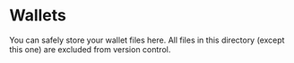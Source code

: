 # Wallets

You can safely store your wallet files here. All files in this directory (except this one) are excluded from version control.
